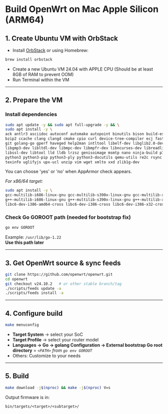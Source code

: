 # Build OpenWrt on Mac Apple Silicon (ARM64)

## 1. Create Ubuntu VM with OrbStack
+ Install [OrbStack](https://orbstack.dev/download/stable/latest/arm64) or using Homebrew:
```bash
brew install orbstack
```
+ Create a new Ubuntu VM 24.04 with APPLE CPU (Should be at least 8GB of RAM to prevent OOM)
+ Run Terminal within the VM
---

## 2. Prepare the VM

### Install dependencies
```bash
sudo apt update -y && sudo apt full-upgrade -y && \
sudo apt install -y \
ack antlr3 asciidoc autoconf automake autopoint binutils bison build-essential \
bzip2 ccache clang clangd cmake cpio curl device-tree-compiler ecj fastjar flex gawk gettext \
git golang-go gperf haveged help2man intltool libelf-dev libglib2.0-dev \
libgmp3-dev libltdl-dev libmpc-dev libmpfr-dev libncurses-dev libreadline-dev \
libssl-dev libtool lld lldb lrzsz genisoimage msmtp nano ninja-build p7zip p7zip-full patch pkgconf \
python3 python3-pip python3-ply python3-docutils qemu-utils re2c rsync scons squashfs-tools subversion swig \
texinfo uglifyjs upx-ucl unzip vim wget xmlto xxd zlib1g-dev
```
You can choose 'yes' or 'no' when AppArmor check appears.

*For x86/64 target:*
```bash
sudo apt install -y \
gcc-multilib-i686-linux-gnu gcc-multilib-s390x-linux-gnu gcc-multilib-x86-64-linux-gnu gcc-multilib-x86-64-linux-gnux32 \
g++-multilib-i686-linux-gnu g++-multilib-s390x-linux-gnu g++-multilib-x86-64-linux-gnu g++-multilib-x86-64-linux-gnux32 \
libc6-dev-i386-amd64-cross libc6-dev-i386-cross libc6-dev-i386-x32-cross
```
### Check Go GOROOT path (needed for bootstrap fix)
```bash
go env GOROOT
```
Example: `/usr/lib/go-1.22`  
**Use this path later**

---

## 3. Get OpenWrt source & sync feeds
```bash
git clone https://github.com/openwrt/openwrt.git
cd openwrt
git checkout v24.10.2   # or other stable branch/tag
./scripts/feeds update -a
./scripts/feeds install -a
```

---

## 4. Configure build
```bash
make menuconfig
```
- **Target System** → select your SoC
- **Target Profile** → select your router model
- **Languages → Go → golang Configuration → External bootstrap Go root directory** = *`<PATH>` from `go env GOROOT`*
- Others: Customize to your needs
---

## 5. Build
```bash
make download -j$(nproc) && make -j$(nproc) V=s
```
Output firmware is in:
```
bin/targets/<target>/<subtarget>/
```
